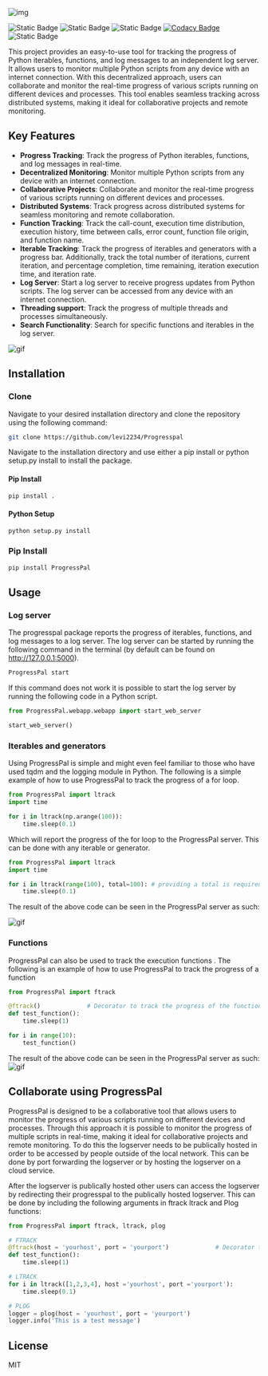 ![img](https://imgur.com/66SFDDo.png)

![Static Badge](https://img.shields.io/badge/Build_Status-Beta-purple)
![Static Badge](https://img.shields.io/badge/Python-3.8-green)
![Static Badge](https://img.shields.io/badge/Version-1.0_Beta-blue)
[![Codacy Badge](https://app.codacy.com/project/badge/Grade/9400e86d39bf4affb749f38aab25e9d7)](https://app.codacy.com/gh/levi2234/Progresspal/dashboard?utm_source=gh&utm_medium=referral&utm_content=&utm_campaign=Badge_grade)
![Static Badge](https://img.shields.io/badge/Licence-MIT-blue)


<p align="Left"> This project provides an easy-to-use tool for tracking the progress of Python iterables, functions, and log messages to an independent log server. It allows users to monitor multiple Python scripts from any device with an internet connection. With this decentralized approach, users can collaborate and monitor the real-time progress of various scripts running on different devices and processes. This tool enables seamless tracking across distributed systems, making it ideal for collaborative projects and remote monitoring.
 </p>

 <!-- Key features -->
## Key Features

- **Progress Tracking**: Track the progress of Python iterables, functions, and log messages in real-time.
- **Decentralized Monitoring**: Monitor multiple Python scripts from any device with an internet connection.
- **Collaborative Projects**: Collaborate and monitor the real-time progress of various scripts running on different devices and processes.
- **Distributed Systems**: Track progress across distributed systems for seamless monitoring and remote collaboration.
- **Function Tracking**: Track the call-count, execution time distribution, execution history, time between calls, error count, function file origin, and function name.
- **Iterable Tracking**: Track the progress of iterables and generators with a progress bar. Additionally, track the total number of iterations, current iteration, and percentage completion, time remaining, iteration execution time, and iteration rate.
- **Log Server**: Start a log server to receive progress updates from Python scripts. The log server can be accessed from any device with an internet connection.
- **Threading support**: Track the progress of multiple threads and processes simultaneously.
- **Search Functionality**: Search for specific functions and iterables in the log server.

<!-- Include video from imgur -->
![gif](https://i.imgur.com/Wzb0fXt.gif)



## Installation

### Clone
Navigate to your desired installation directory and clone the repository using the following command:

```bash
git clone https://github.com/levi2234/Progresspal
```

Navigate to the installation directory and use either a pip install or python setup.py install to install the package.

#### Pip Install
```bash
pip install .
```

#### Python Setup
```bash
python setup.py install
```

### Pip Install 
```bash
pip install ProgressPal
```

## Usage

### Log server
The progresspal package reports the progress of iterables, functions, and log messages to a log server. The log server can be started by running the following command in the terminal (by default can be found on http://127.0.0.1:5000).
```bash
ProgressPal start
```

If this command does not work it is possible to start the log server by running the following code in a Python script.
```python
from ProgressPal.webapp.webapp import start_web_server

start_web_server()
```



### Iterables and generators
Using ProgressPal is simple and might even feel familiar to those who have used tqdm and the logging module in Python. The following is a simple example of how to use ProgressPal to track the progress of a for loop.

```python
from ProgressPal import ltrack
import time

for i in ltrack(np.arange(100)):
    time.sleep(0.1)  
```
Which will report the progress of the for loop to the ProgressPal server. This can be done with any iterable or generator. 

```python	
from ProgressPal import ltrack
import time

for i in ltrack(range(100), total=100): # providing a total is required for generators
    time.sleep(0.1)  
```

The result of the above code can be seen in the ProgressPal server as such: 

![gif](https://imgur.com/HKb4OvQ.gif)


### Functions
ProgressPal can also be used to track the execution functions . The following is an example of how to use ProgressPal to track the progress of a function

```python
from ProgressPal import ftrack

@ftrack()             # Decorator to track the progress of the function     
def test_function():
    time.sleep(1)

for i in range(10):
    test_function()  
```

The result of the above code can be seen in the ProgressPal server as such:
![gif](https://imgur.com/or1sGNA.gif)


## Collaborate using ProgressPal
ProgressPal is designed to be a collaborative tool that allows users to monitor the progress of various scripts running on different devices and processes. Through this approach it is possible to monitor the progress of multiple scripts in real-time, making it ideal for collaborative projects and remote monitoring. To do this the logserver needs to be publically hosted in order to be accessed by people outside of the local network. This can be done by port forwarding the logserver or by hosting the logserver on a cloud service.

After the logserver is publically hosted other users can access the logserver by redirecting their progresspal to the publically hosted logserver.  This can be done by including the following arguments in ftrack ltrack and Plog functions:

```python
from ProgressPal import ftrack, ltrack, plog

# FTRACK
@ftrack(host = 'yourhost', port = 'yourport')             # Decorator to track the progress of the function
def test_function():
    time.sleep(1)

# LTRACK
for i in ltrack([1,2,3,4], host ='yourhost', port ='yourport'): 
    time.sleep(0.1)

# PLOG
logger = plog(host = 'yourhost', port = 'yourport')
logger.info('This is a test message')

```


## License

MIT